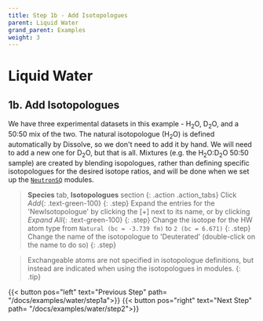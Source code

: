```yaml
---
title: Step 1b - Add Isotopologues
parent: Liquid Water
grand_parent: Examples
weight: 3
---
```

# Liquid Water

## 1b. Add Isotopologues

We have three experimental datasets in this example - H<sub>2</sub>O, D<sub>2</sub>O, and a 50:50 mix of the two. The natural isotopologue (H<sub>2</sub>O) is defined automatically by Dissolve, so we don't need to add it by hand. We will need to add a new one for D<sub>2</sub>O, but that is all. Mixtures (e.g. the H<sub>2</sub>O:D<sub>2</sub>O 50:50 sample) are created by blending isopologues, rather than defining specific isotopologues for the desired isotope ratios, and will be done when we set up the [`NeutronSQ`](../../userguide/modules/neutronsq) modules.

> **Species** tab, **Isotopologues** section
{: .action .action_tabs}
> Click _Add_{: .text-green-100}
{: .step}
> Expand the entries for the 'NewIsotopologue' by clicking the [+] next to its name, or by clicking _Expand All_{: .text-green-100}
{: .step}
> Change the isotope for the HW atom type from `Natural (bc = -3.739 fm)` to `2 (bc = 6.671)`
{: .step}
> Change the name of the isotopologue to 'Deuterated' (double-click on the name to do so)
{: .step}

> Exchangeable atoms are not specified in isotopologue definitions, but instead are indicated when using the isotopologues in modules.
{: .tip}


{{< button pos="left" text="Previous Step" path= "/docs/examples/water/step1a">}}
{{< button pos="right" text="Next Step" path= "/docs/examples/water/step2">}}
